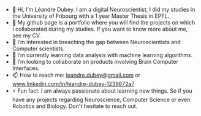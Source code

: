 - 👋 Hi, I’m Léandre Dubey. I am a digital Neuroscientist, I did my studies in the University of Fribourg with a 1 year Master Thesis in EPFL.
- 📄 My github page is a portfolio where you will find the projects on which I collaborated during my studies. If you want to know more about me, see my CV.
- 👀 I’m interested in breaching the gap between Neuroscientists and Computer scientists.
- 🌱 I’m currently learning data analysis with machine learning algorithms.
- 💞️ I’m looking to collaborate on products involving Brain Computer Interfaces.
- 📫 How to reach me: leandre.dubey@gmail.com or www.linkedin.com/in/léandre-dubey-1239872a7
- ⚡ Fun fact: I am always passionate about learning new things. So if you have any projects regarding Neuroscience, Computer Science or even Robotics and Biology. Don't hesitate to reach out.

<!---
dubeyl/dubeyl is a ✨ special ✨ repository because its `README.md` (this file) appears on your GitHub profile.
You can click the Preview link to take a look at your changes.
--->
